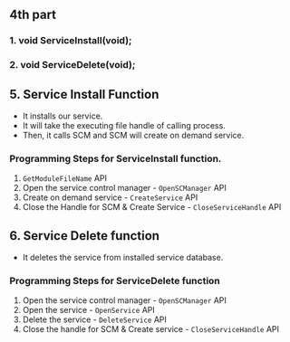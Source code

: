 ## 4th part   
### 1. void ServiceInstall(void);  
### 2. void ServiceDelete(void);  

## 5. Service Install Function  
- It installs our service.  
- It will take the executing file handle of calling process.  
- Then, it calls SCM and SCM will create on demand service. 


### Programming Steps for ServiceInstall function.  
1. `GetModuleFileName` API  
2. Open the service control manager - `OpenSCManager` API  
3. Create on demand service - `CreateService` API  
4. Close the Handle for SCM & Create Service - `CloseServiceHandle` API  


## 6. Service Delete function  
- It deletes the service from installed service database.  


### Programming Steps for ServiceDelete function  
1. Open the service control manager - `OpenSCManager` API  
2. Open the service - `OpenService` API  
3. Delete the service - `DeleteService` API  
4. Close the handle for SCM & Create service - `CloseServiceHandle` API  


